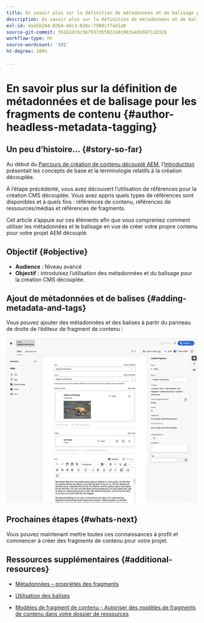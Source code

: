 ```yaml
---
title: En savoir plus sur la définition de métadonnées et de balisage pour les fragments de contenu
description: En savoir plus sur la définition de métadonnées et de balisage pour les fragments de contenu
exl-id: daa5b284-8264-48c3-826c-7909cff4d1a0
source-git-commit: f6162dcbc5b7937d55922e8c963a402697110329
workflow-type: ht
source-wordcount: '191'
ht-degree: 100%

---
```


# En savoir plus sur la définition de métadonnées et de balisage pour les fragments de contenu {#author-headless-metadata-tagging}

## Un peu d’histoire… {#story-so-far}

Au début du [Parcours de création de contenu découplé AEM](overview.md), l’[Introduction](introduction.md) présentait les concepts de base et la terminologie relatifs à la création découplée.

À l’étape précédente, vous avez découvert l’utilisation de références pour la création CMS découplée. Vous avez appris quels types de références sont disponibles et à quels fins : références de contenu, références de ressources/médias et références de fragments.

Cet article s’appuie sur ces éléments afin que vous compreniez comment utiliser les métadonnées et le balisage en vue de créer votre propre contenu pour votre projet AEM découplé.

## Objectif {#objective}

* **Audience** : Niveau avancé
* **Objectif** : introduisez l’utilisation des métadonnées et du balisage pour la création CMS découplée.

## Ajout de métadonnées et de balises {#adding-metadata-and-tags}

Vous pouvez ajouter des métadonnées et des balises à partir du panneau de droite de l’éditeur de fragment de contenu :

![Éditeur de fragment de contenu - Alaska Spirits](/help/sites-cloud/administering/content-fragments/assets/cf-authoring-overview.png)

## Prochaines étapes {#whats-next}

Vous pouvez maintenant mettre toutes ces connaissances à profit et commencer à créer des fragments de contenu pour votre projet.

## Ressources supplémentaires {#additional-resources}

* [Métadonnées – propriétés des fragments](/help/sites-cloud/administering/content-fragments/authoring.md#view-properties-tags)

* [Utilisation des balises](/help/sites-cloud/authoring/sites-console/tags.md)

* [Modèles de fragment de contenu - Autoriser des modèles de fragments de contenu dans votre dossier de ressources](/help/sites-cloud/administering/content-fragments/content-fragment-models.md#allowing-content-fragment-models-assets-folder)
